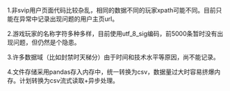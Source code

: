 1.非svip用户页面代码比较杂乱，相同的数据不同的玩家xpath可能不同。目前只能在异常中记录出现问题的用户主页url。

2.游戏玩家的名称字符多种多样，目前使用utf_8_sig编码，前5000条暂时没有出现问题，但仍然是个隐患。

3.许多数据域（比如封禁时天梯分）由于时间和技术水平等原因，尚不能记录。

4.文件存储采用pandas存入内存中，统一转换为csv，数据量过大时容易挤爆内存。计划转换为csv流式读取+异步处理。
